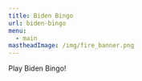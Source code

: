 ```yaml
---
title: Biden Bingo
url: biden-bingo
menu:
  - main
mastheadImage: /img/fire_banner.png
---
```

Play Biden Bingo!